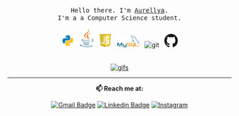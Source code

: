 <p align="center">
  <br>
  <br>
  <br>
  <samp>Hello there. I'm <a href="https://selimdoyranli.com">Aurellya</a>.<br> I'm a a Computer Science student.<br><br></samp>
  <img alt="Python" width="30px" src="logo/python.png" /> &nbsp;
  <img alt="Java" width="30px" src="logo/java.png" /> &nbsp;
  <img alt="Javascript" width="30px" src="logo/js.png" /> &nbsp;
  <img alt="mysql" width="50px" src="logo/mysql.png" /> &nbsp;
  <img alt="git" width="30px" src="Aurellya/logo/git.png" /> &nbsp;
  <img alt="github" width="30px" src="logo/github.png" /> 
  
  <br>
  <br>
  <br>
  <a href="http://www.lowgif.com/be83dd67333eefab.html" target="_blank"><img width="350" src="http://cdn.lowgif.com/full/be83dd67333eefab-gifs-transparent-background-11-background-check-all.gif" border="0" alt="gifs"/></a>
</p>

------------
<div align="center">
  
  **📫 Reach me at:**<br>

[![Gmail Badge](https://img.shields.io/badge/-Gmail-c14438?style=flat-square&logo=Gmail&logoColor=white&link=mailto:caurellyagho25@gmail.com)](mailto:aurellyagho25@gmail.com)
[![Linkedin Badge](https://img.shields.io/badge/-LinkedIn-blue?style=flat-square&logo=Linkedin&logoColor=white&link=https://www.linkedin.com/in/aurellya-g-33583017a/)](https://www.linkedin.com/in/aurellya-g-33583017a/)
[![Instagram](https://img.shields.io/badge/-Instagram-lightgrey?style=flat-square&logo=Instagram&logoColor=white&link=https://www.instagram.com/aurellyagoh25/)](https://www.instagram.com/aurellyagoh25/)

</div>

<!--
**Aurellya/Aurellya** is a ✨ _special_ ✨ repository because its `README.md` (this file) appears on your GitHub profile.

Here are some ideas to get you started:

- 🔭 I’m currently working on ...
- 🌱 I’m currently learning ...
- 👯 I’m looking to collaborate on ...
- 🤔 I’m looking for help with ...
- 💬 Ask me about ...
- 📫 How to reach me: ...
- 😄 Pronouns: ...
- ⚡ Fun fact: ...
-->
